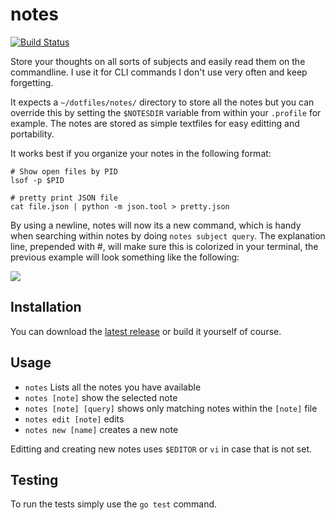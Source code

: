 # notes

[![Build Status](https://drone.io/github.com/bittersweet/notes/status.png)](https://drone.io/github.com/bittersweet/notes/latest)

Store your thoughts on all sorts of subjects and easily read them on the
commandline. I use it for CLI commands I don't use very often and keep
forgetting.

It expects a `~/dotfiles/notes/` directory to store all the notes but you can
override this by setting the `$NOTESDIR` variable from within your `.profile`
for example.
The notes are stored as simple textfiles for easy editting and portability.

It works best if you organize your notes in the following format:

```
# Show open files by PID
lsof -p $PID

# pretty print JSON file
cat file.json | python -m json.tool > pretty.json

```

By using a newline, notes will now its a new command, which is handy when
searching within notes by doing `notes subject query`.
The explanation line, prepended with #, will make sure this is colorized in
your terminal, the previous example will look something like the following:

![](http://img.springe.st/1._tmux_2015-06-12_17-15-19.png)

## Installation

You can download the [latest
release](https://github.com/bittersweet/notes/releases) or build it yourself of
course.

## Usage

* `notes` Lists all the notes you have available
* `notes [note]` show the selected note
* `notes [note] [query]` shows only matching notes within the `[note]` file
* `notes edit [note]` edits
* `notes new [name]` creates a new note

Editting and creating new notes uses `$EDITOR` or `vi` in case that is not set.

## Testing

To run the tests simply use the `go test` command.
